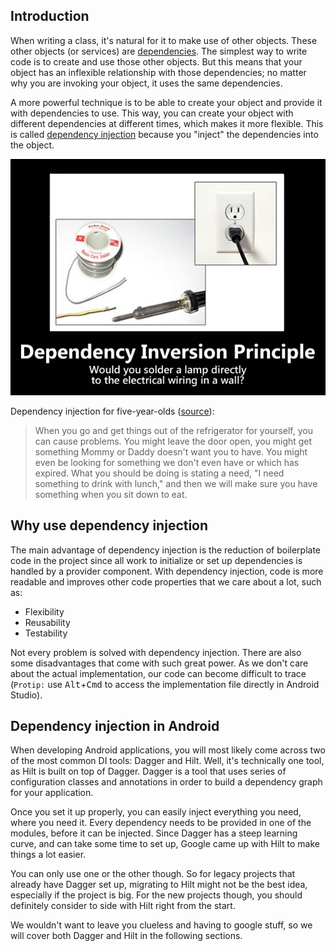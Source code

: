 ## Introduction

When writing a class, it's natural for it to make use of other objects. These other objects (or services) are [dependencies](http://tutorials.jenkov.com/ood/understanding-dependencies.html#whatis). The simplest way to write code is to create and use those other objects. But this means that your object has an inflexible relationship with those dependencies; no matter why you are invoking your object, it uses the same dependencies.

A more powerful technique is to be able to create your object and provide it with dependencies to use. This way, you can create your object with different dependencies at different times, which makes it more flexible. This is called [dependency injection](https://en.wikipedia.org/wiki/Dependency_injection) because you "inject" the dependencies into the object.

![Dependency inversion principle](/img/dependecy_inversion_principle.jpg "Example of dependency inversion principle")

Dependency injection for five-year-olds ([source](http://stackoverflow.com/a/1638961/2643666)):

> When you go and get things out of the refrigerator for yourself, you can cause problems. You might leave the door open, you might get something Mommy or Daddy doesn't want you to have. You might even be looking for something we don't even have or which has expired.
> What you should be doing is stating a need, "I need something to drink with lunch," and then we will make sure you have something when you sit down to eat.


## Why use dependency injection

The main advantage of dependency injection is the reduction of boilerplate code in the project since all work to initialize or set up dependencies is handled by a provider component. With dependency injection, code is more readable and improves other code properties that we care about a lot, such as:

  * Flexibility
  * Reusability
  * Testability

Not every problem is solved with dependency injection. There are also some disadvantages that come with such great power. As we don't care about the actual implementation, our code can become difficult to trace (`Protip:` use <kbd>Alt</kbd>+<kbd>Cmd</kbd> to access the implementation file directly in Android Studio).


## Dependency injection in Android

When developing Android applications, you will most likely come across two of the most common DI tools: Dagger and Hilt. Well, it's technically one tool, as Hilt is built on top of Dagger. Dagger is a tool that uses series of configuration classes and annotations in order to build a dependency graph for your application.

Once you set it up properly, you can easily inject everything you need, where you need it. Every dependency needs to be provided in one of the modules, before it can be injected. Since Dagger has a steep learning curve, and can take some time to set up, Google came up with Hilt to make things a lot easier.

You can only use one or the other though. So for legacy projects that already have Dagger set up, migrating to Hilt might not be the best idea, especially if the project is big. For the new projects though, you should definitely consider to side with Hilt right from the start.

We wouldn't want to leave you clueless and having to google stuff, so we will cover both Dagger and Hilt in the following sections.